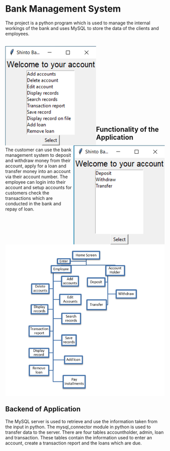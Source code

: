 <h1>Bank Management System</h1>

<p>
The project is a python program which is used to manage the internal workings of the bank and uses MySQL to store the data of the clients and employees.
</p>

<br>

<img src="images/Admin.png" align = "left">
<img src="images/Account.png" align = "right">

<br>
<br>
<br>
<br>
<br>
<br>
<br>
<br>
<br>
<br>
<br>
<br>
<br>

<h2> Functionality of the Application </h2>

<p>
The customer can use the bank management system to deposit and withdraw money from their account, apply for a loan and transfer money into an account via their account number. The employee can login into their account and setup accounts for customers check the transactions which are conducted in the bank and repay of loan.
</p>
<img src="images/Flow_chart.png" align = "center">

<h2>Backend of Application</h2>

<p>
The MySQL server is used to retrieve and use the information taken from the input in python. The mysql_connector module in python is used to transfer data to the server. There are four tables accountholder, admin, loan and transaction. These tables contain the information used to enter an account, create a transaction report and the loans which are due.
</p>

